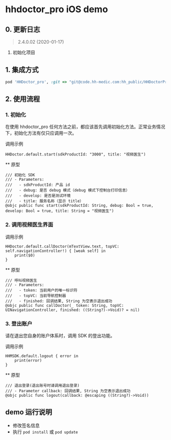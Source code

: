 # hhdoctor_pro iOS demo


##  0. 更新日志

> 2.4.0.02 (2020-01-17)
   1. 初始化项目


## 1. 集成方式

``` ruby
pod 'HHDoctor_pro', :git => "git@code.hh-medic.com:hh_public/HHDoctorProSDK.ios.git"
```


## 2. 使用流程


### 1. 初始化
在使用 hhdoctor_pro 任何方法之前，都应该首先调用初始化方法。正常业务情况下，初始化方法有仅只应调用一次。

调用示例

```
HHDoctor.default.start(sdkProductId: "3000", title: "视频医生")
```

** 原型

```
/// 初始化 SDK
/// - Parameters:
///   - sdkProductId: 产品 id
///   - debug: 是否 debug 模式（debug 模式下控制台打印信息）
///   - develop: 是否是测试环境
///   - title: 服务名称（显示 title）
@objc public func start(sdkProductId: String, debug: Bool = true, develop: Bool = true, title: String = "视频医生")
```


### 2. 调用视频医生界面

调用示例

```
HHDoctor.default.callDoctor(mTextView.text, topVC: self.navigationController!) { [weak self] in
    print($0)
}
```

** 原型

```
/// 呼叫视频医生
/// - Parameters:
///   - token: 当前用户的唯一标识符
///   - topVC: 当前导航控制器
///   - finished: 回调结果, String 为空表示退出成功
@objc public func callDoctor(_ token: String, topVC: UINavigationController, finished: ((String?)->Void)? = nil)
```

### 3. 登出账户
请在退出您自身的账户体系时，调用 SDK 的登出功能。

调用示例

```
HHMSDK.default.logout { error in
    print(error)
}
```

** 原型

```
/// 退出登录(退出账号时请调用退出登录)
/// - Parameter callback: 回调结果, String 为空表示退出成功
@objc public func logout(callback: @escaping ((String?)->Void))
```


## demo 运行说明

- 修改签名信息
- 执行 `pod install` 或 `pod update`

